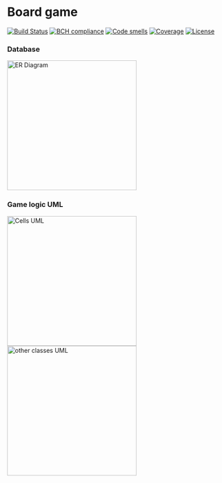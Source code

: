 # Board game
[![Build Status](https://travis-ci.org/DimaStoyanov/Monopoly.svg?branch=master)](https://travis-ci.org/DimaStoyanov/Monopoly)
[![BCH compliance](https://bettercodehub.com/edge/badge/DimaStoyanov/Monopoly?branch=master)](https://bettercodehub.com/results/DimaStoyanov/Monopoly)
[![Code smells](https://sonarcloud.io/api/project_badges/measure?project=netcracker.study%3Amonopoly&metric=code_smells)](https://sonarcloud.io/project/issues?id=netcracker.study%3Amonopoly&resolved=false&types=CODE_SMELL)
[![Coverage](https://sonarcloud.io/api/project_badges/measure?project=netcracker.study%3Amonopoly&metric=coverage)](https://sonarcloud.io/component_measures?id=netcracker.study%3Amonopoly&metric=coverage)
[![License](http://img.shields.io/:license-mit-blue.svg)](https://github.com/DimaStoyanov/Monopoly/blob/master/LICENSE)

### Database
<img alt="ER Diagram" height="300px" src="https://pp.userapi.com/c846122/v846122199/f9e2/9fF1NnrRPLE.jpg"> 


### Game logic UML
<img alt="Cells UML" height="300px" src="https://pp.userapi.com/c846418/v846418523/8682/DPXCEQpg5yo.jpg">
<img alt="other classes UML" height="300px" src="https://pp.userapi.com/c846418/v846418523/8689/-hZ0m7CTfA8.jpg">